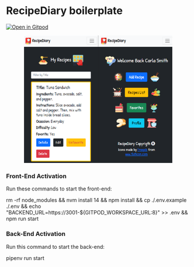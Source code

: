 # RecipeDiary boilerplate

[![Open in Gitpod](https://gitpod.io/button/open-in-gitpod.svg)](https://gitpod.io#https://github.com/4GeeksAcademy/react-flask-hello.git)

<p align="center">
<a href="..."><img height="350px" src="src/front/img/RecipeDiary.png" /></a>
</p>

### Front-End Activation

Run these commands to start the front-end:

rm -rf node_modules &&
nvm install 14 && npm install &&
cp ./.env.example ./.env &&
echo "BACKEND_URL=https://3001-${GITPOD_WORKSPACE_URL:8}" >> .env &&
npm run start

### Back-End Activation

Run this command to start the back-end:

pipenv run start
